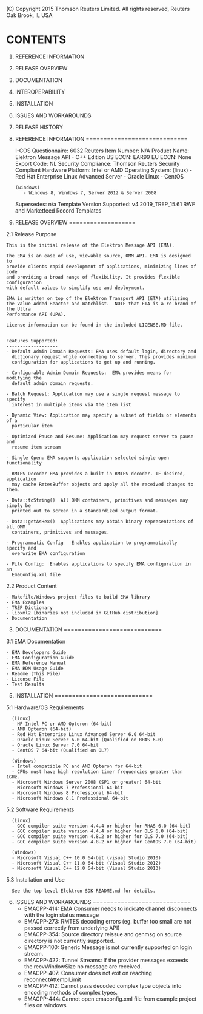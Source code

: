 (C) Copyright 2015 Thomson Reuters Limited. All rights reserved,
Reuters Oak Brook, IL USA
 
CONTENTS
============================
 
1.    REFERENCE INFORMATION
2.    RELEASE OVERVIEW
3.    DOCUMENTATION
4.    INTEROPERABILITY
5.    INSTALLATION
6.    ISSUES AND WORKAROUNDS
7.    RELEASE HISTORY



1. REFERENCE INFORMATION
=============================

    I-COS Questionnaire: 6032
    Reuters Item Number: N/A
    Product Name: Elektron Message API - C++ Edition
    US ECCN: EAR99
    EU ECCN: None
    Export Code: NL
    Security Compliance: Thomson Reuters Security Compliant
    Hardware Platform: Intel or AMD 
    Operating System: 
       (linux)
          - Red Hat Enterprise Linux Advanced Server 
          - Oracle Linux 
          - CentOS
		   
       (windows)
          - Windows 8, Windows 7, Server 2012 & Server 2008 
		  
    Supersedes: n/a
    Template Version Supported: v4.20.19_TREP_15.61 RWF and Marketfeed Record
                                Templates



2. RELEASE OVERVIEW
===================

2.1 Release Purpose

    This is the initial release of the Elektron Message API (EMA).
	
    The EMA is an ease of use, viewable source, OMM API. EMA is designed to 
    provide clients rapid development of applications, minimizing lines of code
    and providing a broad range of flexibility. It provides flexible configuration
    with default values to simplify use and deployment. 
    
    EMA is written on top of the Elektron Transport API (ETA) utilizing 
    the Value Added Reactor and Watchlist.  NOTE that ETA is a re-brand of the Ultra
    Performance API (UPA).
	
	License information can be found in the included LICENSE.MD file.


    Features Supported:
	-------------------
    - Default Admin Domain Requests: EMA uses default login, directory and 
      dictionary request while connecting to server. This provides minimum 
      configuration for applications to get up and running. 
	  
    - Configurable Admin Domain Requests:  EMA provides means for modifying the
      default admin domain requests. 
	  
    - Batch Request: Application may use a single request message to specify 
      interest in multiple items via the item list
	  
    - Dynamic View:	Application may specify a subset of fields or elements of a 
      particular item
	  
    - Optimized Pause and Resume: Application may request server to pause and 
      resume item stream
	
    - Single Open: EMA supports application selected single open functionality
	  
    - RMTES Decoder	EMA provides a built in RMTES decoder. IF desired, application
      may cache RmtesBuffer objects and apply all the received changes to them.
	
    - Data::toString()	All OMM containers, primitives and messages may simply be
      printed out to screen in a standardized output format. 
	
    - Data::getAsHex()	Applications may obtain binary representations of all OMM 
      containers, primitives and messages.
	
    - Programmatic Config	Enables application to programmatically specify and 
      overwrite EMA configuration
	
    - File Config:	Enables applications to specify EMA configuration in an 
      EmaConfig.xml file
		
		

2.2 Product Content

	- Makefile/Windows project files to build EMA library
	- EMA Examples
	- TREP Dictionary
	- libxml2 [binaries not included in GitHub distribution]
	- Documentation 
	
			
3.  DOCUMENTATION
============================

3.1 EMA Documentation

    - EMA Developers Guide
    - EMA Configuration Guide
    - EMA Reference Manual
    - EMA RDM Usage Guide
    - Readme (This File)
    - License File
    - Test Results
	
	
	
	
5.  INSTALLATION
============================
 
5.1 Hardware/OS Requirements

      (Linux)
      - HP Intel PC or AMD Opteron (64-bit)
      - AMD Opteron (64-bit)
      - Red Hat Enterprise Linux Advanced Server 6.0 64-bit 
      - Oracle Linux Server 6.0 64-bit (Qualified on RHAS 6.0)
      - Oracle Linux Server 7.0 64-bit
	  - CentOS 7 64-bit (Qualified on OL7)

      (Windows)
      - Intel compatible PC and AMD Opteron for 64-bit
      - CPUs must have high resolution timer frequencies greater than 1GHz.
      - Microsoft Windows Server 2008 (SP1 or greater) 64-bit 
      - Microsoft Windows 7 Professional 64-bit
      - Microsoft Windows 8 Professional 64-bit
      - Microsoft Windows 8.1 Professional 64-bit 



5.2 Software Requirements
	
      (Linux)
      - GCC compiler suite version 4.4.4 or higher for RHAS 6.0 (64-bit)
      - GCC compiler suite version 4.4.4 or higher for OLS 6.0 (64-bit)
      - GCC compiler suite version 4.8.2 or higher for OLS 7.0 (64-bit)
      - GCC compiler suite version 4.8.2 or higher for CentOS 7.0 (64-bit)

      (Windows)
      - Microsoft Visual C++ 10.0 64-bit (visual Studio 2010)
      - Microsoft Visual C++ 11.0 64-bit (Visual Studio 2012)
      - Microsoft Visual C++ 12.0 64-bit (Visual Studio 2013)
	  

5.3 Installation and Use

      See the top level Elektron-SDK README.md for details.


	  
6.  ISSUES AND WORKAROUNDS
============================
    - EMACPP-414: EMA Consumer needs to indicate channel disconnects with the login status message
    - EMACPP-273: RMTES decoding errors (eg. buffer too small are not passed correctly from underlying API)
    - EMACPP-354: Source directory reissue and genmsg on source directory is not currently supported.
    - EMACPP-100: Generic Message is not currently supported on login stream.
    - EMACPP-422: Tunnel Streams: If the provider messages exceeds the recvWindowSize no message are received.
    - EMACPP-407: Consumer does not exit on reaching reconnectAttemplLimit
    - EMACPP-412: Cannot pass decoded complex type objects into encoding methods of complex types.
	- EMACPP-444: Cannot open emaconfig.xml file from example project files on windows 

